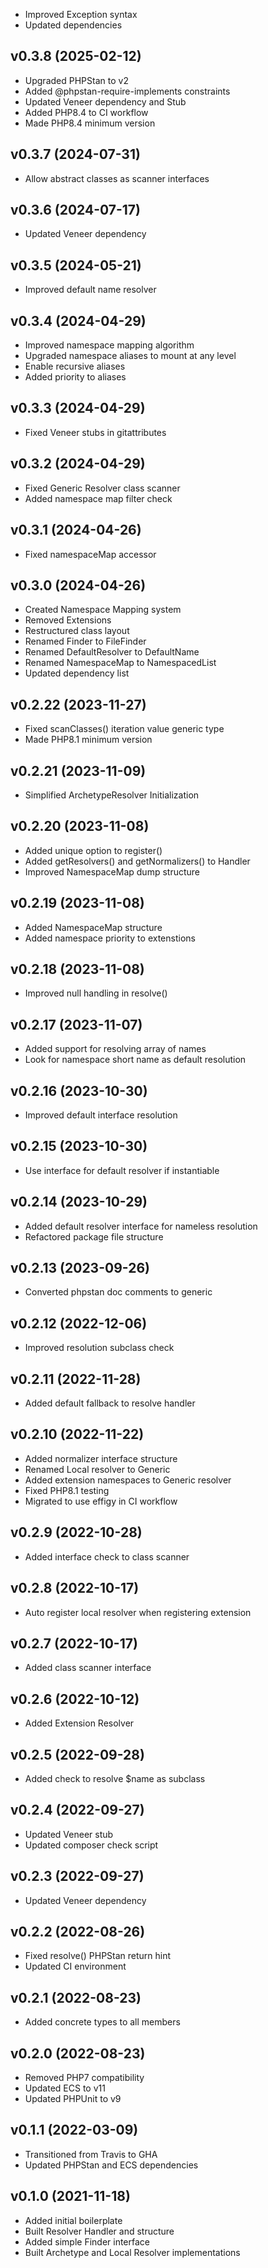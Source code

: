 * Improved Exception syntax
* Updated dependencies

## v0.3.8 (2025-02-12)
* Upgraded PHPStan to v2
* Added @phpstan-require-implements constraints
* Updated Veneer dependency and Stub
* Added PHP8.4 to CI workflow
* Made PHP8.4 minimum version

## v0.3.7 (2024-07-31)
* Allow abstract classes as scanner interfaces

## v0.3.6 (2024-07-17)
* Updated Veneer dependency

## v0.3.5 (2024-05-21)
* Improved default name resolver

## v0.3.4 (2024-04-29)
* Improved namespace mapping algorithm
* Upgraded namespace aliases to mount at any level
* Enable recursive aliases
* Added priority to aliases

## v0.3.3 (2024-04-29)
* Fixed Veneer stubs in gitattributes

## v0.3.2 (2024-04-29)
* Fixed Generic Resolver class scanner
* Added namespace map filter check

## v0.3.1 (2024-04-26)
* Fixed namespaceMap accessor

## v0.3.0 (2024-04-26)
* Created Namespace Mapping system
* Removed Extensions
* Restructured class layout
* Renamed Finder to FileFinder
* Renamed DefaultResolver to DefaultName
* Renamed NamespaceMap to NamespacedList
* Updated dependency list

## v0.2.22 (2023-11-27)
* Fixed scanClasses() iteration value generic type
* Made PHP8.1 minimum version

## v0.2.21 (2023-11-09)
* Simplified ArchetypeResolver Initialization

## v0.2.20 (2023-11-08)
* Added unique option to register()
* Added getResolvers() and getNormalizers() to Handler
* Improved NamespaceMap dump structure

## v0.2.19 (2023-11-08)
* Added NamespaceMap structure
* Added namespace priority to extenstions

## v0.2.18 (2023-11-08)
* Improved null handling in resolve()

## v0.2.17 (2023-11-07)
* Added support for resolving array of names
* Look for namespace short name as default resolution

## v0.2.16 (2023-10-30)
* Improved default interface resolution

## v0.2.15 (2023-10-30)
* Use interface for default resolver if instantiable

## v0.2.14 (2023-10-29)
* Added default resolver interface for nameless resolution
* Refactored package file structure

## v0.2.13 (2023-09-26)
* Converted phpstan doc comments to generic

## v0.2.12 (2022-12-06)
* Improved resolution subclass check

## v0.2.11 (2022-11-28)
* Added default fallback to resolve handler

## v0.2.10 (2022-11-22)
* Added normalizer interface structure
* Renamed Local resolver to Generic
* Added extension namespaces to Generic resolver
* Fixed PHP8.1 testing
* Migrated to use effigy in CI workflow

## v0.2.9 (2022-10-28)
* Added interface check to class scanner

## v0.2.8 (2022-10-17)
* Auto register local resolver when registering extension

## v0.2.7 (2022-10-17)
* Added class scanner interface

## v0.2.6 (2022-10-12)
* Added Extension Resolver

## v0.2.5 (2022-09-28)
* Added check to resolve $name as subclass

## v0.2.4 (2022-09-27)
* Updated Veneer stub
* Updated composer check script

## v0.2.3 (2022-09-27)
* Updated Veneer dependency

## v0.2.2 (2022-08-26)
* Fixed resolve() PHPStan return hint
* Updated CI environment

## v0.2.1 (2022-08-23)
* Added concrete types to all members

## v0.2.0 (2022-08-23)
* Removed PHP7 compatibility
* Updated ECS to v11
* Updated PHPUnit to v9

## v0.1.1 (2022-03-09)
* Transitioned from Travis to GHA
* Updated PHPStan and ECS dependencies

## v0.1.0 (2021-11-18)
* Added initial boilerplate
* Built Resolver Handler and structure
* Added simple Finder interface
* Built Archetype and Local Resolver implementations
